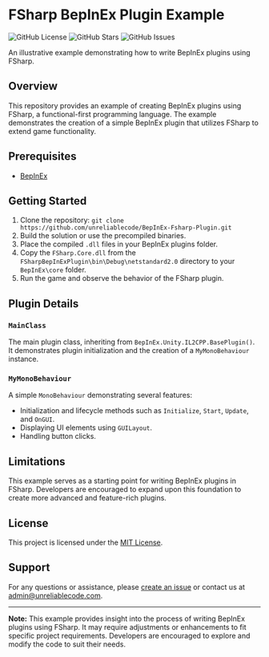 # FSharp BepInEx Plugin Example

![GitHub License](https://img.shields.io/github/license/unreliablecode/BepInEx-Fsharp-Plugin)
![GitHub Stars](https://img.shields.io/github/stars/unreliablecode/BepInEx-Fsharp-Plugin)
![GitHub Issues](https://img.shields.io/github/issues/unreliablecode/BepInEx-Fsharp-Plugin)

An illustrative example demonstrating how to write BepInEx plugins using FSharp.

## Overview

This repository provides an example of creating BepInEx plugins using FSharp, a functional-first programming language. The example demonstrates the creation of a simple BepInEx plugin that utilizes FSharp to extend game functionality.

## Prerequisites

- [BepInEx](https://github.com/BepInEx/BepInEx)

## Getting Started

1. Clone the repository: `git clone https://github.com/unreliablecode/BepInEx-Fsharp-Plugin.git`
2. Build the solution or use the precompiled binaries.
3. Place the compiled `.dll` files in your BepInEx plugins folder.
4. Copy the `FSharp.Core.dll` from the `FSharpBepInExPlugin\bin\Debug\netstandard2.0` directory to your `BepInEx\core` folder.
5. Run the game and observe the behavior of the FSharp plugin.

## Plugin Details

### `MainClass`

The main plugin class, inheriting from `BepInEx.Unity.IL2CPP.BasePlugin()`. It demonstrates plugin initialization and the creation of a `MyMonoBehaviour` instance.

### `MyMonoBehaviour`

A simple `MonoBehaviour` demonstrating several features:

- Initialization and lifecycle methods such as `Initialize`, `Start`, `Update`, and `OnGUI`.
- Displaying UI elements using `GUILayout`.
- Handling button clicks.

## Limitations

This example serves as a starting point for writing BepInEx plugins in FSharp. Developers are encouraged to expand upon this foundation to create more advanced and feature-rich plugins.

## License

This project is licensed under the [MIT License](LICENSE).

## Support

For any questions or assistance, please [create an issue](https://github.com/unreliablecode/BepInEx-Fsharp-Plugin/issues) or contact us at [admin@unreliablecode.com](mailto:admin@unreliablecode.com).

---

**Note:** This example provides insight into the process of writing BepInEx plugins using FSharp. It may require adjustments or enhancements to fit specific project requirements. Developers are encouraged to explore and modify the code to suit their needs.
